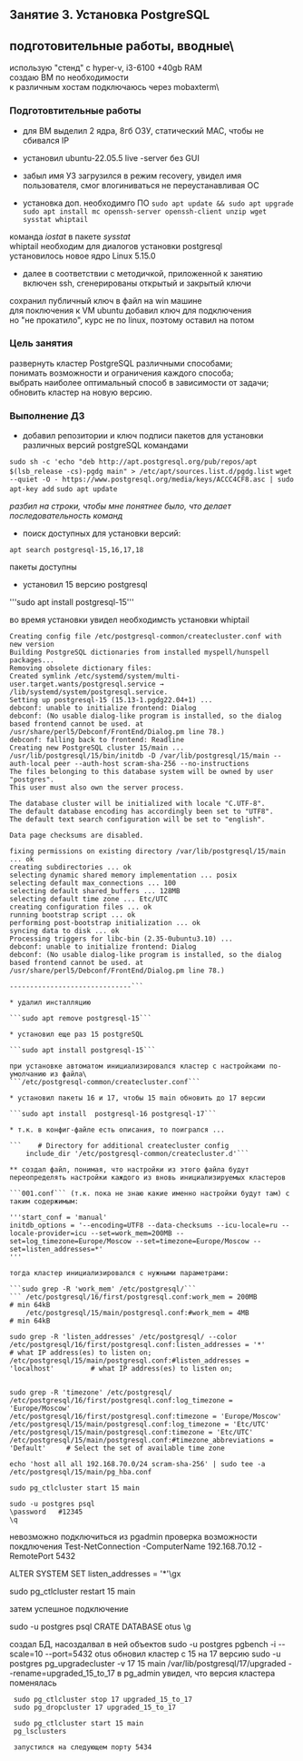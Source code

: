 ## Занятие 3. Установка PostgreSQL

## подготовительные работы, вводные\
использую "стенд" с hyper-v, i3-6100 +40gb RAM\
создаю ВМ по необходимости\
к различным хостам подключаюсь через mobaxterm\

### Подготовтительные работы
* для ВМ выделил 2 ядра, 8гб ОЗУ, статический MAC, чтобы не сбивался IP

* установил ubuntu-22.05.5 live -server без GUI

* забыл имя УЗ
загрузился в режим recovery, увидел имя пользователя, смог влогиниваться не переустанавливая ОС

* установка доп. необходимго ПО
```sudo apt update && sudo apt upgrade```
```sudo apt install mc openssh-server openssh-client unzip wget sysstat whiptail```

команда _iostat_ в пакете _sysstat_\
whiptail необходим для диалогов установки postgresql\
установилось новое ядро Linux 5.15.0

* далее в соответствии с методичкой, приложенной к занятию
включен ssh, сгенерированы открытый и закрытый ключи

сохранил публичный ключ в файл на win машине\
для поключения к VM ubuntu добавил ключ для подключения\
но "не прокатило", курс не по  linux, поэтому оставил на потом

### Цель занятия

развернуть кластер PostgreSQL различными способами;\
понимать возможности и ограничения каждого способа;\
выбрать наиболее оптимальный способ в зависимости от задачи;\
обновить кластер на новую версию.

### Выполнение ДЗ

* добавил репозитории и ключ подписи пакетов для установки различных версий postgreSQL командами

```sudo sh -c 'echo "deb http://apt.postgresql.org/pub/repos/apt $(lsb_release -cs)-pgdg main" > /etc/apt/sources.list.d/pgdg.list```
```wget --quiet -O - https://www.postgresql.org/media/keys/ACCC4CF8.asc | sudo apt-key add```
```sudo apt update```

_разбил на строки, чтобы мне понятнее было, что делает последовательность команд_

* поиск доступных для установки версий:

```apt search postgresql-15,16,17,18```

пакеты доступны

* установил 15 версию postgresql

'''sudo apt install postgresql-15'''

во время установки увидел необходимсть установки whiptail 

```------------------------------
Creating config file /etc/postgresql-common/createcluster.conf with new version
Building PostgreSQL dictionaries from installed myspell/hunspell packages...
Removing obsolete dictionary files:
Created symlink /etc/systemd/system/multi-user.target.wants/postgresql.service → /lib/systemd/system/postgresql.service.
Setting up postgresql-15 (15.13-1.pgdg22.04+1) ...
debconf: unable to initialize frontend: Dialog
debconf: (No usable dialog-like program is installed, so the dialog based frontend cannot be used. at /usr/share/perl5/Debconf/FrontEnd/Dialog.pm line 78.)
debconf: falling back to frontend: Readline
Creating new PostgreSQL cluster 15/main ...
/usr/lib/postgresql/15/bin/initdb -D /var/lib/postgresql/15/main --auth-local peer --auth-host scram-sha-256 --no-instructions
The files belonging to this database system will be owned by user "postgres".
This user must also own the server process.

The database cluster will be initialized with locale "C.UTF-8".
The default database encoding has accordingly been set to "UTF8".
The default text search configuration will be set to "english".

Data page checksums are disabled.

fixing permissions on existing directory /var/lib/postgresql/15/main ... ok
creating subdirectories ... ok
selecting dynamic shared memory implementation ... posix
selecting default max_connections ... 100
selecting default shared_buffers ... 128MB
selecting default time zone ... Etc/UTC
creating configuration files ... ok
running bootstrap script ... ok
performing post-bootstrap initialization ... ok
syncing data to disk ... ok
Processing triggers for libc-bin (2.35-0ubuntu3.10) ...
debconf: unable to initialize frontend: Dialog
debconf: (No usable dialog-like program is installed, so the dialog based frontend cannot be used. at /usr/share/perl5/Debconf/FrontEnd/Dialog.pm line 78.)

------------------------------```

* удалил инсталляцию

```sudo apt remove postgresql-15```

* установил еще раз 15 postgreSQL

```sudo apt install postgresql-15```

при установке автоматом инициализировался кластер с настройками по-умолчанию из файла\
```/etc/postgresql-common/createcluster.conf```

* установил пакеты 16 и 17, чтобы 15 main обновить до 17 версии

```sudo apt install  postgresql-16 postgresql-17```

* т.к. в конфиг-файле есть описания, то поигрался ...

```    # Directory for additional createcluster config
    include_dir '/etc/postgresql-common/createcluster.d'```

** создал файл, понимая, что настройки из этого файла будут переопределять настройки каждого из вновь инициализируемых кластеров

```001.conf``` (т.к. пока не знаю какие именно настройки будут там) с таким содержимым:

'''start_conf = 'manual'
initdb_options = '--encoding=UTF8 --data-checksums --icu-locale=ru --locale-provider=icu --set=work_mem=200MB --set=log_timezone=Europe/Moscow --set=timezone=Europe/Moscow --set=listen_addresses=*'
'''

тогда кластер инициализировался с нужными параметрами:

```sudo grep -R 'work_mem' /etc/postgresql/```
``` /etc/postgresql/16/first/postgresql.conf:work_mem = 200MB                       # min 64kB
    /etc/postgresql/15/main/postgresql.conf:#work_mem = 4MB                         # min 64kB
```

    sudo grep -R 'listen_addresses' /etc/postgresql/ --color
    /etc/postgresql/16/first/postgresql.conf:listen_addresses = '*'                 # what IP address(es) to listen on;
    /etc/postgresql/15/main/postgresql.conf:#listen_addresses = 'localhost'         # what IP address(es) to listen on;
 
 
    sudo grep -R 'timezone' /etc/postgresql/ 
    /etc/postgresql/16/first/postgresql.conf:log_timezone = 'Europe/Moscow'
    /etc/postgresql/16/first/postgresql.conf:timezone = 'Europe/Moscow'
    /etc/postgresql/15/main/postgresql.conf:log_timezone = 'Etc/UTC'
    /etc/postgresql/15/main/postgresql.conf:timezone = 'Etc/UTC'
    /etc/postgresql/15/main/postgresql.conf:#timezone_abbreviations = 'Default'     # Select the set of available time zone
 
    echo 'host all all 192.168.70.0/24 scram-sha-256' | sudo tee -a   /etc/postgresql/15/main/pg_hba.conf
  
    sudo pg_ctlcluster start 15 main
  
    sudo -u postgres psql
    \password   #12345
    \q
  
  невозможно подключиться из pgadmin
  проверка возможности покдлючения
  Test-NetConnection -ComputerName 192.168.70.12 -RemotePort 5432
  
   ALTER SYSTEM SET listen_addresses = '*'\gx
   
   sudo pg_ctlcluster restart 15 main 
   
   затем успешное подключение
   
   sudo -u postgres psql
   CRATE DATABASE otus \g
   
   
   создал БД, насоздалвал в ней объектов
    sudo -u postgres pgbench -i --scale=10  --port=5432 otus
    обновил кластер с 15 на 17 версию
     sudo -u postgres pg_upgradecluster -v 17 15 main /var/lib/postgresql/17/upgraded --rename=upgraded_15_to_17
     в pg_admin увидел, что версия кластера поменялась
     
     sudo pg_ctlcluster stop 17 upgraded_15_to_17
     sudo pg_dropcluster 17 upgraded_15_to_17
     
     sudo pg_ctlcluster start 15 main 
     pg_lsclusters
     
     запустился на следующем порту 5434
     
     
